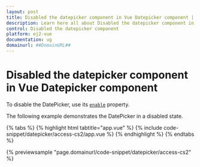 ```yaml
---
layout: post
title: Disabled the datepicker component in Vue Datepicker component | Syncfusion
description: Learn here all about Disabled the datepicker component in Syncfusion Vue Datepicker component of Syncfusion Essential JS 2 and more.
control: Disabled the datepicker component 
platform: ej2-vue
documentation: ug
domainurl: ##DomainURL##
---
```


# Disabled the datepicker component in Vue Datepicker component

To disable the DatePicker, use its [`enable`](https://ej2.syncfusion.com/vue/documentation/api/datepicker/#enabled) property.

The following example demonstrates the DatePicker in a disabled state.

{% tabs %}
{% highlight html tabtitle="app.vue" %}
{% include code-snippet/datepicker/access-cs2/app.vue %}
{% endhighlight %}
{% endtabs %}
        
{% previewsample "page.domainurl/code-snippet/datepicker/access-cs2" %}